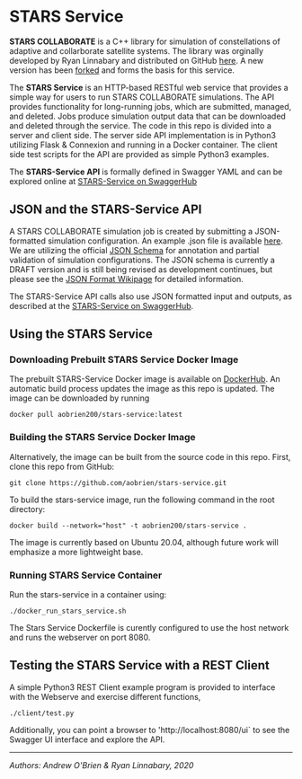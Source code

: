 # STARS Service 

**STARS COLLABORATE** is a C++ library for simulation of constellations of adaptive and collarborate satellite systems.  The library was orginally developed by Ryan Linnabary and distributed on GitHub [here](https://github.com/linnabary/collaborate).  A new version has been [forked](https://github.com/aobrien/stars-collaborate) and forms the basis for this service.  

The **STARS Service** is an HTTP-based RESTful web service that provides a simple way for users to run STARS COLLABORATE simulations.  The API provides functionality for long-running jobs, which are submitted, managed, and deleted.  Jobs produce simulation output data that can be downloaded and deleted through the service.  The code in this repo is divided into a server and client side.  The server side API implementation is in Python3 utilizing Flask & Connexion and running in a Docker container.  The client side test scripts for the API are provided as simple Python3 examples.  

The **STARS-Service API** is formally defined in Swagger YAML and can be explored online at [STARS-Service on SwaggerHub](https://app.swaggerhub.com/apis/aobrien/STARS-Service)

## JSON and the STARS-Service API

A STARS COLLABORATE simulation job is created by submitting a JSON-formatted simulation configuration. An example .json file is available [here](https://github.com/aobrien/stars-service/blob/master/json/example.json).  We are utilizing the official [JSON Schema](https://json-schema.org) for annotation and partial validation of simulation configurations.  The JSON schema is currently a DRAFT version and is still being revised as development continues, but please see the [JSON Format Wikipage](https://github.com/aobrien/stars-service/wiki/JSON-Format-for-STARS-Simulation-Configuration) for detailed information.

The STARS-Service API calls also use JSON formatted input and outputs, as described at the [STARS-Service on SwaggerHub](https://app.swaggerhub.com/apis/aobrien/STARS-Service).

## Using the STARS Service

### Downloading Prebuilt STARS Service Docker Image
The prebuilt STARS-Service Docker image is available on [DockerHub](https://hub.docker.com/r/aobrien200/stars-service).  An automatic build process updates the image as this repo is updated.  The image can be downloaded by running
```
docker pull aobrien200/stars-service:latest
```

### Building the STARS Service Docker Image
Alternatively, the image can be built from the source code in this repo.  First, clone this repo from GitHub:
```
git clone https://github.com/aobrien/stars-service.git
```
To build the stars-service image, run the following command in the root directory:
```
docker build --network="host" -t aobrien200/stars-service .
```
The image is currently based on Ubuntu 20.04, although future work will emphasize a more lightweight base.  

### Running STARS Service Container

Run the stars-service in a container using:
```
./docker_run_stars_service.sh
```
The Stars Service Dockerfile is curently configured to use the host network and runs the webserver on port 8080. 

## Testing the STARS Service with a REST Client

A simple Python3 REST Client example program is provided to interface with the Webserve and exercise different functions, 
```
./client/test.py
```

Additionally, you can point a browser to 'http://localhost:8080/ui` to see the Swagger UI interface and explore the API.

---

*Authors: Andrew O'Brien & Ryan Linnabary, 2020*
